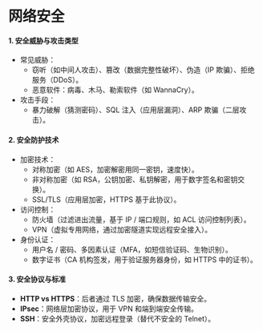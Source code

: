 # 网络安全

#### **1. 安全威胁与攻击类型**

* 常见威胁：
  * 窃听（如中间人攻击）、篡改（数据完整性破坏）、伪造（IP 欺骗）、拒绝服务（DDoS）。
  * 恶意软件：病毒、木马、勒索软件（如 WannaCry）。
* 攻击手段：
  * 暴力破解（猜测密码）、SQL 注入（应用层漏洞）、ARP 欺骗（二层攻击）。

#### **2. 安全防护技术**

* 加密技术：
  * 对称加密（如 AES，加密解密用同一密钥，速度快）。
  * 非对称加密（如 RSA，公钥加密、私钥解密，用于数字签名和密钥交换）。
  * SSL/TLS（应用层加密，HTTPS 基于此协议）。
* 访问控制：
  * 防火墙（过滤进出流量，基于 IP / 端口规则，如 ACL 访问控制列表）。
  * VPN（虚拟专用网络，通过加密隧道实现远程安全接入）。
* 身份认证：
  * 用户名 / 密码、多因素认证（MFA，如短信验证码、生物识别）。
  * 数字证书（CA 机构签发，用于验证服务器身份，如 HTTPS 中的证书）。

#### **3. 安全协议与标准**

* **HTTP vs HTTPS**：后者通过 TLS 加密，确保数据传输安全。
* **IPsec**：网络层加密协议，用于 VPN 和端到端安全传输。
* **SSH**：安全外壳协议，加密远程登录（替代不安全的 Telnet）。